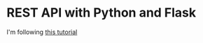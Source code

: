 # REST API with Python and Flask

I'm following [this tutorial](https://rest-apis-flask.teclado.com/docs/course_intro/)

